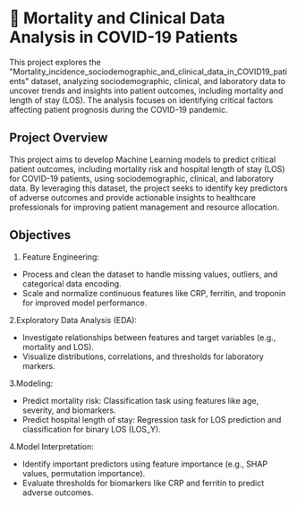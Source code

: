 # 🦠 Mortality and Clinical Data Analysis in COVID-19 Patients
This project explores the "Mortality_incidence_sociodemographic_and_clinical_data_in_COVID19_patients" dataset,
analyzing sociodemographic, clinical, and laboratory data to uncover trends and insights into patient outcomes, 
including mortality and length of stay (LOS). The analysis focuses on identifying critical factors affecting patient prognosis during the COVID-19 pandemic.
## Project Overview
This project aims to develop Machine Learning models to predict critical patient outcomes, 
including mortality risk and hospital length of stay (LOS) for COVID-19 patients, using sociodemographic, 
clinical, and laboratory data. By leveraging this dataset, the project seeks to identify key predictors of adverse outcomes 
and provide actionable insights to healthcare professionals for improving patient management and resource allocation.
## Objectives
1. Feature Engineering:
  * Process and clean the dataset to handle missing values, outliers, and categorical data encoding.
  * Scale and normalize continuous features like CRP, ferritin, and troponin for improved model performance.
    
2.Exploratory Data Analysis (EDA):
  * Investigate relationships between features and target variables (e.g., mortality and LOS).
  * Visualize distributions, correlations, and thresholds for laboratory markers.

3.Modeling:
  * Predict mortality risk: Classification task using features like age, severity, and biomarkers.
  * Predict hospital length of stay: Regression task for LOS prediction and classification for binary LOS (LOS_Y).

4.Model Interpretation:
  * Identify important predictors using feature importance (e.g., SHAP values, permutation importance).
  * Evaluate thresholds for biomarkers like CRP and ferritin to predict adverse outcomes.
